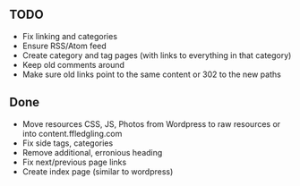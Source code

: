 TODO
----

- Fix linking and categories
- Ensure RSS/Atom feed
- Create category and tag pages (with links to everything in that category)
- Keep old comments around
- Make sure old links point to the same content or 302 to the new paths


Done
----
- Move resources CSS, JS, Photos from Wordpress to raw resources or into content.ffledgling.com
- Fix side tags, categories
- Remove additional, erronious heading
- Fix next/previous page links
- Create index page (similar to wordpress)
